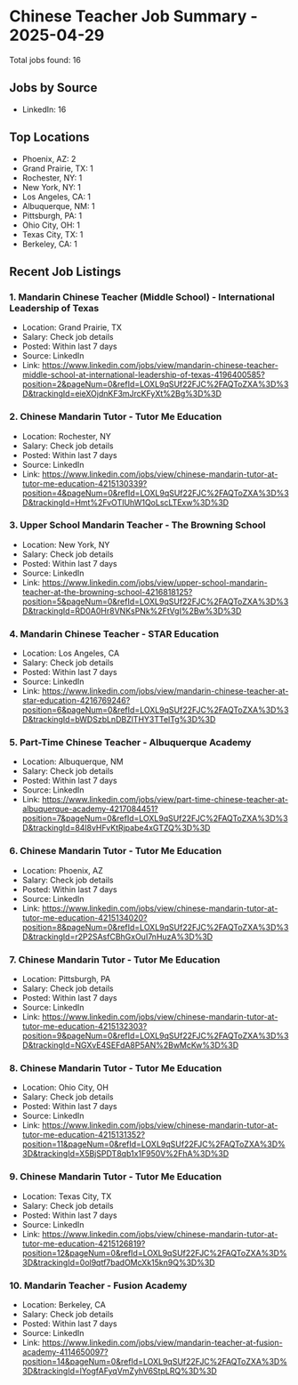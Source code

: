 # Chinese Teacher Job Summary - 2025-04-29

Total jobs found: 16

## Jobs by Source

- LinkedIn: 16

## Top Locations

- Phoenix, AZ: 2
- Grand Prairie, TX: 1
- Rochester, NY: 1
- New York, NY: 1
- Los Angeles, CA: 1
- Albuquerque, NM: 1
- Pittsburgh, PA: 1
- Ohio City, OH: 1
- Texas City, TX: 1
- Berkeley, CA: 1

## Recent Job Listings

### 1. Mandarin Chinese Teacher (Middle School) - International Leadership of Texas
- Location: Grand Prairie, TX
- Salary: Check job details
- Posted: Within last 7 days
- Source: LinkedIn
- Link: https://www.linkedin.com/jobs/view/mandarin-chinese-teacher-middle-school-at-international-leadership-of-texas-4196400585?position=2&pageNum=0&refId=LOXL9qSUf22FJC%2FAQToZXA%3D%3D&trackingId=eieXOjdnKF3mJrcKFyXt%2Bg%3D%3D

### 2. Chinese Mandarin Tutor - Tutor Me Education
- Location: Rochester, NY
- Salary: Check job details
- Posted: Within last 7 days
- Source: LinkedIn
- Link: https://www.linkedin.com/jobs/view/chinese-mandarin-tutor-at-tutor-me-education-4215130339?position=4&pageNum=0&refId=LOXL9qSUf22FJC%2FAQToZXA%3D%3D&trackingId=Hmt%2FvOTIUhW1QoLscLTExw%3D%3D

### 3. Upper School Mandarin Teacher - The Browning School
- Location: New York, NY
- Salary: Check job details
- Posted: Within last 7 days
- Source: LinkedIn
- Link: https://www.linkedin.com/jobs/view/upper-school-mandarin-teacher-at-the-browning-school-4216818125?position=5&pageNum=0&refId=LOXL9qSUf22FJC%2FAQToZXA%3D%3D&trackingId=RD0A0Hr8VNKsPNk%2FtVgI%2Bw%3D%3D

### 4. Mandarin Chinese Teacher - STAR Education
- Location: Los Angeles, CA
- Salary: Check job details
- Posted: Within last 7 days
- Source: LinkedIn
- Link: https://www.linkedin.com/jobs/view/mandarin-chinese-teacher-at-star-education-4216769246?position=6&pageNum=0&refId=LOXL9qSUf22FJC%2FAQToZXA%3D%3D&trackingId=bWDSzbLnDBZlTHY3TTeITg%3D%3D

### 5. Part-Time Chinese Teacher - Albuquerque Academy
- Location: Albuquerque, NM
- Salary: Check job details
- Posted: Within last 7 days
- Source: LinkedIn
- Link: https://www.linkedin.com/jobs/view/part-time-chinese-teacher-at-albuquerque-academy-4217084451?position=7&pageNum=0&refId=LOXL9qSUf22FJC%2FAQToZXA%3D%3D&trackingId=84l8vHFvKtRjpabe4xGTZQ%3D%3D

### 6. Chinese Mandarin Tutor - Tutor Me Education
- Location: Phoenix, AZ
- Salary: Check job details
- Posted: Within last 7 days
- Source: LinkedIn
- Link: https://www.linkedin.com/jobs/view/chinese-mandarin-tutor-at-tutor-me-education-4215134020?position=8&pageNum=0&refId=LOXL9qSUf22FJC%2FAQToZXA%3D%3D&trackingId=r2P2SAsfCBhGxOuI7nHuzA%3D%3D

### 7. Chinese Mandarin Tutor - Tutor Me Education
- Location: Pittsburgh, PA
- Salary: Check job details
- Posted: Within last 7 days
- Source: LinkedIn
- Link: https://www.linkedin.com/jobs/view/chinese-mandarin-tutor-at-tutor-me-education-4215132303?position=9&pageNum=0&refId=LOXL9qSUf22FJC%2FAQToZXA%3D%3D&trackingId=NGXvE4SEFdA8P5AN%2BwMcKw%3D%3D

### 8. Chinese Mandarin Tutor - Tutor Me Education
- Location: Ohio City, OH
- Salary: Check job details
- Posted: Within last 7 days
- Source: LinkedIn
- Link: https://www.linkedin.com/jobs/view/chinese-mandarin-tutor-at-tutor-me-education-4215131352?position=11&pageNum=0&refId=LOXL9qSUf22FJC%2FAQToZXA%3D%3D&trackingId=X5BjSPDT8qb1x1F950V%2FhA%3D%3D

### 9. Chinese Mandarin Tutor - Tutor Me Education
- Location: Texas City, TX
- Salary: Check job details
- Posted: Within last 7 days
- Source: LinkedIn
- Link: https://www.linkedin.com/jobs/view/chinese-mandarin-tutor-at-tutor-me-education-4215126819?position=12&pageNum=0&refId=LOXL9qSUf22FJC%2FAQToZXA%3D%3D&trackingId=0ol9qtf7badOMcXk15kn9Q%3D%3D

### 10. Mandarin Teacher - Fusion Academy
- Location: Berkeley, CA
- Salary: Check job details
- Posted: Within last 7 days
- Source: LinkedIn
- Link: https://www.linkedin.com/jobs/view/mandarin-teacher-at-fusion-academy-4114650097?position=14&pageNum=0&refId=LOXL9qSUf22FJC%2FAQToZXA%3D%3D&trackingId=lYogfAFyqVmZyhV6StpLRQ%3D%3D

